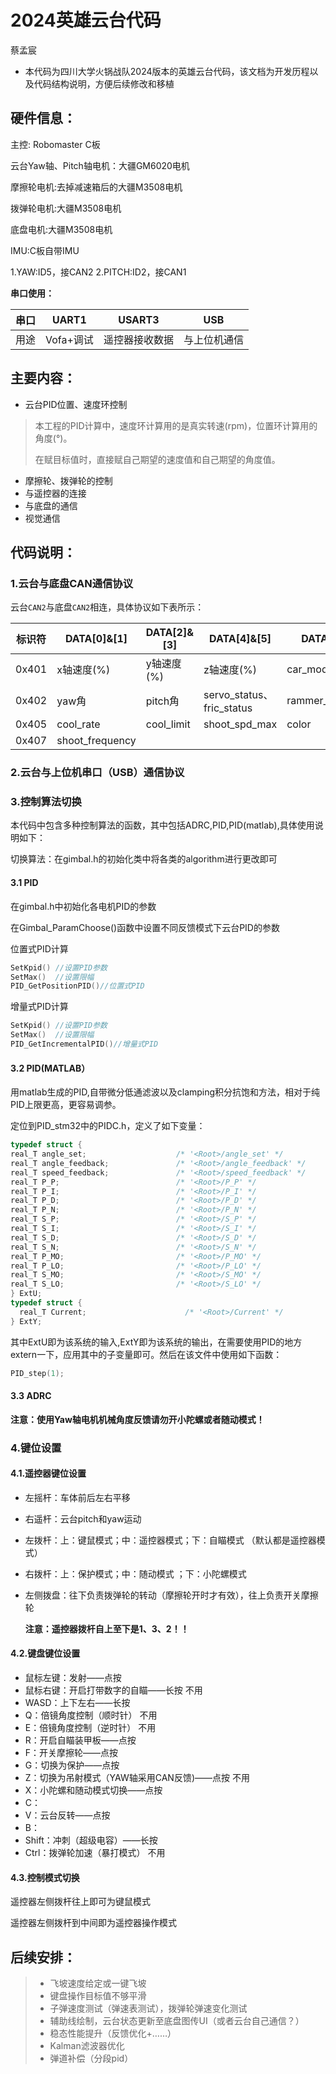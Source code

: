 # 2024英雄云台代码

蔡孟宸

* 本代码为四川大学火锅战队2024版本的英雄云台代码，该文档为开发历程以及代码结构说明，方便后续修改和移植

## 硬件信息：

主控: Robomaster C板

云台Yaw轴、Pitch轴电机：大疆GM6020电机

摩擦轮电机:去掉减速箱后的大疆M3508电机

拨弹轮电机:大疆M3508电机

底盘电机:大疆M3508电机

IMU:C板自带IMU

1.YAW:ID5，接CAN2  2.PITCH:ID2，接CAN1

**串口使用：**

| 串口 | UART1    | USART3  | USB    |
|----|----------|---------|--------|
|用途  | Vofa+调试 | 遥控器接收数据 | 与上位机通信 |

## 主要内容：

- 云台PID位置、速度环控制

> 本工程的PID计算中，速度环计算用的是真实转速(rpm)，位置环计算用的角度(°)。
>
> 在赋目标值时，直接赋自己期望的速度值和自己期望的角度值。

- 摩擦轮、拨弹轮的控制
- 与遥控器的连接
- 与底盘的通信
- 视觉通信

## 代码说明：

### 1.云台与底盘CAN通信协议

云台`CAN2`与底盘`CAN2`相连，具体协议如下表所示：

| 标识符   | DATA[0]&[1] | DATA[2]&[3] | DATA[4]&[5] | DATA[6] | DATA[7] |
|-------|-------------|-------------|-------------|-------------|---------|
| 0x401 | x轴速度(%)     | y轴速度(%)     | z轴速度(%)     | car_mode | is_aimbot |
| 0x402 | yaw角        | pitch角      | servo_status、fric_status | rammer_status | redraw_status |
| 0x405 | cool_rate       | cool_limit  | shoot_spd_max  |  color |     smallOrBig  |
| 0x407 | shoot_frequency |             |             |             |         |

### 2.云台与上位机串口（USB）通信协议



### 3.控制算法切换

本代码中包含多种控制算法的函数，其中包括ADRC,PID,PID(matlab),具体使用说明如下：

切换算法：在gimbal.h的初始化类中将各类的algorithm进行更改即可

#### 3.1 PID

在gimbal.h中初始化各电机PID的参数

在Gimbal_ParamChoose()函数中设置不同反馈模式下云台PID的参数

位置式PID计算

```c++
SetKpid() //设置PID参数
SetMax()  //设置限幅
PID_GetPositionPID()//位置式PID
```

增量式PID计算

```c++
SetKpid() //设置PID参数
SetMax()  //设置限幅
PID_GetIncrementalPID()//增量式PID
```

#### 3.2 PID(MATLAB）

用matlab生成的PID,自带微分低通滤波以及clamping积分抗饱和方法，相对于纯PID上限更高，更容易调参。

定位到PID_stm32中的PIDC.h，定义了如下变量：

```c
typedef struct {
real_T angle_set;                    /* '<Root>/angle_set' */
real_T angle_feedback;               /* '<Root>/angle_feedback' */
real_T speed_feedback;               /* '<Root>/speed_feedback' */
real_T P_P;                          /* '<Root>/P_P' */
real_T P_I;                          /* '<Root>/P_I' */
real_T P_D;                          /* '<Root>/P_D' */
real_T P_N;                          /* '<Root>/P_N' */
real_T S_P;                          /* '<Root>/S_P' */
real_T S_I;                          /* '<Root>/S_I' */
real_T S_D;                          /* '<Root>/S_D' */
real_T S_N;                          /* '<Root>/S_N' */
real_T P_MO;                         /* '<Root>/P_MO' */
real_T P_LO;                         /* '<Root>/P_LO' */
real_T S_MO;                         /* '<Root>/S_MO' */
real_T S_LO;                         /* '<Root>/S_LO' */
} ExtU;
typedef struct {
  real_T Current;                      /* '<Root>/Current' */
} ExtY;
```

其中ExtU即为该系统的输入,ExtY即为该系统的输出，在需要使用PID的地方extern一下，应用其中的子变量即可。然后在该文件中使用如下函数：

```c
PID_step(1);
```

#### 3.3 ADRC





**注意：使用Yaw轴电机机械角度反馈请勿开小陀螺或者随动模式！**

### 4.键位设置

#### 4.1.遥控器键位设置

- 左摇杆：车体前后左右平移

- 右遥杆：云台pitch和yaw运动

- 左拨杆：上：键鼠模式；中：遥控器模式；下：自瞄模式 （默认都是遥控器模式）

- 右拨杆：上：保护模式；中：随动模式    ；下：小陀螺模式

- 左侧拨盘：往下负责拨弹轮的转动（摩擦轮开时才有效），往上负责开关摩擦轮

  **注意：遥控器拨杆自上至下是1、3、2！！**

#### 4.2.键盘键位设置

* 鼠标左键：发射——点按
* 鼠标右键：开启打带数字的自瞄——长按 不用
* WASD：上下左右——长按
* Q：倍镜角度控制（顺时针） 不用
* E：倍镜角度控制（逆时针） 不用
* R：开启自瞄装甲板——点按
* F：开关摩擦轮——点按
* G：切换为保护——点按
* Z：切换为吊射模式（YAW轴采用CAN反馈)——点按 不用
* X：小陀螺和随动模式切换——点按
* C：
* V：云台反转——点按
* B：
* Shift：冲刺（超级电容）——长按
* Ctrl：拨弹轮加速（暴打模式） 不用



#### 4.3.控制模式切换

遥控器左侧拨杆往上即可为键鼠模式

遥控器左侧拨杆到中间即为遥控器操作模式

## 后续安排：

> - 飞坡速度给定或一键飞坡
> - 键盘操作目标值不够平滑
> - 子弹速度测试（弹速表测试），拨弹轮弹速变化测试
> - 辅助线绘制，云台状态更新至底盘图传UI（或者云台自己通信？）
> - 稳态性能提升（反馈优化+……）
> - Kalman滤波器优化
> - 弹道补偿（分段pid）
>

